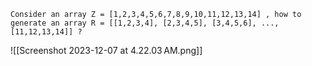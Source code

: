 ```
Consider an array Z = [1,2,3,4,5,6,7,8,9,10,11,12,13,14] , how to generate an array R = [[1,2,3,4], [2,3,4,5], [3,4,5,6], ..., [11,12,13,14]] ?
```


![[Screenshot 2023-12-07 at 4.22.03 AM.png]]